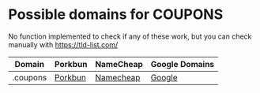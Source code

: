 # Possible domains for COUPONS

No function implemented to check if any of these work, but you can check manually with https://tld-list.com/

| Domain | Porkbun | NameCheap | Google Domains |
|---|---|---|---|
| .coupons | [Porkbun](https://porkbun.com/checkout/search?prb=e814663da1&tlds=&idnLanguage=&search=search&q=.coupons) | [Namecheap](https://www.namecheap.com/domains/registration/results/?domain=.coupons) | [Google](https://domains.google.com/registrar/search?searchTerm=.coupons) |

